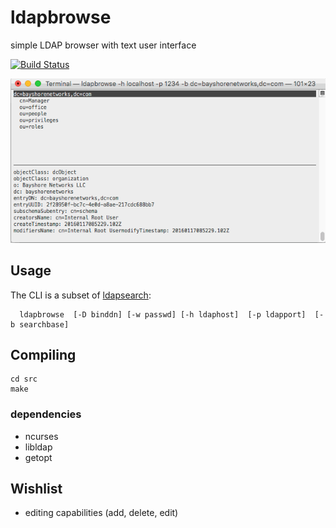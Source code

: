 # ldapbrowse 
simple LDAP browser with text user interface

[![Build Status](https://travis-ci.org/david0/ldapbrowse.png)](https://travis-ci.org/david0/ldapbrowse)

![Screenshot](screenshot.gif)

## Usage

The CLI is a subset of [ldapsearch](http://linux.die.net/man/1/ldapsearch):

      ldapbrowse  [-D binddn] [-w passwd] [-h ldaphost]  [-p ldapport]  [-b searchbase]  

## Compiling 

    cd src
    make

### dependencies

- ncurses
- libldap
- getopt


## Wishlist

- editing capabilities (add, delete, edit)
